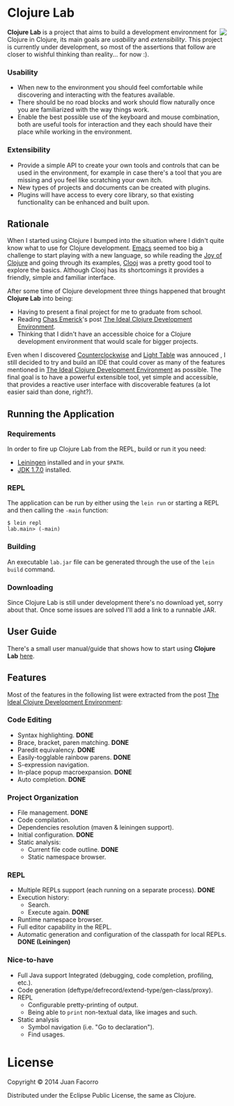 # Clojure Lab

<img src="https://raw.github.com/jfacorro/clojure-lab/master/resources/logo.png" align="right" style="float:right" />

**Clojure Lab** is a project that aims to build a development environment for Clojure in Clojure, its main goals are *usability* and *extensibility*. This project is currently under development, so most of the assertions that follow are closer to wishful thinking than reality... for now :).

### Usability

- When new to the environment you should feel comfortable while discovering and interacting with the features available.
- There should be no road blocks and work should flow naturally once you are familiarized with the way things work.
- Enable the best possible use of the keyboard and mouse combination, both are useful tools for interaction and they each should have their place while working in the environment.

### Extensibility

- Provide a simple API to create your own tools and controls that can be used in the environment, for example in case there's a tool that you are missing and you feel like scratching your own itch.
- New types of projects and documents can be created with plugins.
- Plugins will have access to every core library, so that existing functionality can be enhanced and built upon.

## Rationale

When I started using Clojure I bumped into the situation where I didn't quite know what to use for Clojure development. [Emacs][6] seemed too big a challenge to start playing with a new language, so while reading the [Joy of Clojure][7] and going through its examples, [Clooj][4] was a pretty good tool to explore the basics. Although Clooj has its shortcomings it provides a friendly, simple and familiar interface.

After some time of Clojure development three things happened that brought **Clojure Lab** into being:

- Having to present a final project for me to graduate from school.
- Reading [Chas Emerick][2]'s post [The Ideal Clojure Development Environment][1].
- Thinking that I didn't have an accessible choice for a Clojure development environment that would scale for bigger projects.

Even when I discovered [Counterclockwise][3] and [Light Table][5] was annouced , I still decided to try and build an IDE that could cover as many of the features mentioned in [The Ideal Clojure Development Environment][1] as possible. The final goal is to have a powerful extensible tool, yet simple and accessible, that provides a reactive user interface with discoverable features (a lot easier said than done, right?).

## Running the Application

### Requirements

In order to fire up Clojure Lab from the REPL, build or run it you need:

- [Leiningen](https://github.com/technomancy/leiningen/) installed and in your `$PATH`.
- [JDK 1.7.0](http://www.oracle.com/technetwork/java/javase/downloads/jdk7-downloads-1880260.html) installed.

### REPL

The application can be run by either using the `lein run` or starting a REPL and then calling the `-main` function:

    $ lein repl
    lab.main> (-main)

### Building

An executable `lab.jar` file can be generated through the use of the `lein build` command. 

### Downloading

Since Clojure Lab is still under development there's no download yet, sorry about that.
Once some issues are solved I'll add a link to a runnable JAR.

## User Guide

There's a small user manual/guide that shows how to start using **Clojure Lab** [here][8].

## Features

Most of the features in the following list were extracted from the post [The Ideal Clojure Development Environment][1]:

### Code Editing

- Syntax highlighting. **DONE**
- Brace, bracket, paren matching. **DONE**
- Paredit equivalency. **DONE**
- Easily-togglable rainbow parens. **DONE**
- S-expression navigation.
- In-place popup macroexpansion. **DONE**
- Auto completion. **DONE**

### Project Organization

- File management. **DONE**
- Code compilation.
- Dependencies resolution (maven & leiningen support).
- Initial configuration. **DONE**
- Static analysis:
    - Current file code outline. **DONE**
    - Static namespace browser.

### REPL
- Multiple REPLs support (each running on a separate process). **DONE**
- Execution history:
    - Search.
    - Execute again. **DONE**
- Runtime namespace browser.
- Full editor capability in the REPL.
- Automatic generation and configuration of the classpath for local REPLs. **DONE (Leiningen)**

### Nice-to-have
- Full Java support Integrated (debugging, code completion, profiling, etc.).
- Code generation (deftype/defrecord/extend-type/gen-class/proxy).
- REPL
    - Configurable pretty-printing of output.
    - Being able to `print` non-textual data, like images and such.
- Static analysis
    - Symbol navigation (i.e. "Go to declaration").
    - Find usages.

# License

Copyright © 2014 Juan Facorro

Distributed under the Eclipse Public License, the same as Clojure.

  [1]: http://cemerick.com/ideal-clojure-development-environment/
  [2]: http://cemerick.com/
  [3]: https://code.google.com/p/counterclockwise/
  [4]: https://github.com/arthuredelstein/clooj
  [5]: http://www.lighttable.com/
  [6]: http://www.gnu.org/software/emacs/
  [7]: http://joyofclojure.com/
  [8]: https://github.com/jfacorro/clojure-lab/blob/master/docs/manual.md
